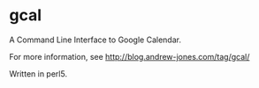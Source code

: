 gcal
====

A Command Line Interface to Google Calendar.

For more information, see http://blog.andrew-jones.com/tag/gcal/

Written in perl5.
